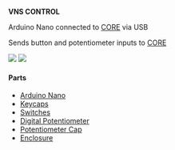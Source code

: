 **VNS CONTROL**

Arduino Nano connected to [CORE](https://github.com/kormyen/VNS/tree/master/CORE) via USB

Sends button and potentiometer inputs to [CORE](https://github.com/kormyen/VNS/tree/master/CORE)

<img src='https://raw.githubusercontent.com/kormyen/VNS/master/CONTROL/000.jpg'>
<img src='https://raw.githubusercontent.com/kormyen/VNS/master/CONTROL/001.jpg'>

#### Parts

- [Arduino Nano](https://www.aliexpress.com/item/Freeshipping-Nano-3-0-controller-compatible-for-arduino-nano-CH340-USB-driver-NO-CABLE/32341832857.html)
- [Keycaps](https://www.aliexpress.com/item/62-Keys-Gaming-Keyboard-Keycaps-Black-Thick-PBT-Keycap-White-Blank-OEM-Profile-ISO-Key-Caps/32837149216.html)
- [Switches](https://www.aliexpress.com/item/10Pcs-Mechanical-Keyboard-Switch-Original-Cherry-MX-Switch-3-Pin-Mechanical-Keyboard-Switch/32855100899.html)
- [Digital Potentiometer](https://www.aliexpress.com/item/5pcs-Rotary-encoder-code-switch-EC11-audio-digital-potentiometer-with-switch-5Pin-handle-length-15mm/32798669185.html)
- [Potentiometer Cap](https://www.aliexpress.com/item/High-Quality-Aluminum-Knob-18-16mm-D-Shaft-Audio-Knob-Potentiometer-Knob/32751423188.html)
- [Enclosure](https://www.aliexpress.com/item/free-shipping-project-case-plastic-screw-covers-1-pcs-120-60-35mm-enclosures-for-electronics-distribution/2047911225.html)